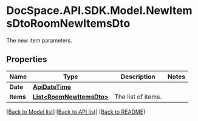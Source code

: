 # DocSpace.API.SDK.Model.NewItemsDtoRoomNewItemsDto
The new item parameters.

## Properties

Name | Type | Description | Notes
------------ | ------------- | ------------- | -------------
**Date** | [**ApiDateTime**](ApiDateTime.md) |  | 
**Items** | [**List&lt;RoomNewItemsDto&gt;**](RoomNewItemsDto.md) | The list of items. | 

[[Back to Model list]](../README.md#documentation-for-models) [[Back to API list]](../README.md#documentation-for-api-endpoints) [[Back to README]](../README.md)

